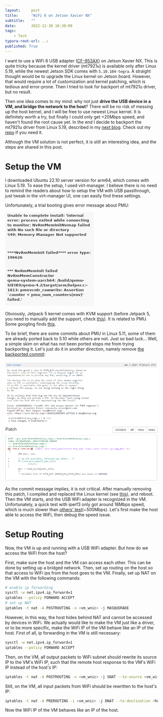 ```yaml
---
layout:     post
title:      "WiFi 6 on Jetson Xavier NX"
subtitle:   ""
date:       2022-12-30 10:30:00
tags:
    - Tech
typora-root-url: ../
published: True
---
```


I want to use a WiFi 6 USB adapter ([CF-953AX](http://www.comfast.cn/index.php?m=content&c=index&a=show&catid=13&id=149)) on Jetson Xavier NX.
This is quite tricky because the kernel driver (mt7921u) is available only after Linux 5.19, while the newest Jetson SDK comes with `5.10.104-tegra`.
A straight thought would be to upgrade the Linux kernel on Jetson board.
However, that would require a lot of customization and kernel patching, which is tedious and error-prone.
Then I tried to look for backport of mt7921u driver, but no result.

Then one idea comes to my mind: why not just **drive the USB device in a VM, and bridge the network to the host**?
There will be no risk of messing up the host kernel, and I will be free to use newest Linux kernel.
It is definitely worth a try, but finally I could only get \<20Mbps speed, and haven't found the root cause yet.
In the end I decide to backport the mt7921u driver from Linux 5.19, described in my [next blog]().
Check out my [repo](https://github.com/ShengliangD/mt76-backport.git) if you need it.

Although the VM solution is not perfect, it is still an interesting idea, and the steps are shared in this post.

# Setup the VM

I downloaded Ubuntu 22.10 server version for arm64, which comes with Linux 5.19.
To ease the setup, I used virt-manager.
I believe there is no need to remind the readers about how to setup the VM with USB passthrough, just tweak in the virt-manager UI, one can easily find these settings.

Unfortunately, a trial booting gives error message about PMU:

![kvm-pmu-error](/img/posts/kvm-pmu-error.png)

Obviously, Jetpack 5 kernel comes with KVM support (before Jetpack 5, you need to manually add the support, check [this](https://forums.developer.nvidia.com/t/guide-to-enable-kvm-on-the-xavier/119777)).
It is related to PMU.
Some googling finds [this](https://discuss.linuxcontainers.org/t/vms-do-not-start-on-lxd-4-10-4-11-on-aarch64-with-kernel-5-10/10227/7).

To be brief, there are some commits about PMU in Linux 5.11, some of them are already ported back to 5.10 while others are not.
Just so bad luck…
Well, a simple skim on what has not been ported stops me from trying backporting it.
Let's just do it in another direction, namely remove [the backported commit](https://patchwork.kernel.org/project/linux-arm-kernel/patch/20210107112101.2297944-2-maz@kernel.org/):

![kvm-patch](/img/posts/kvm-patch1.png)

As the commit message implies, it is not critical. After manually removing this patch, I compiled and replaced the Linux kernel (see [this](https://github.com/ShengliangD/shengliangd.github.io.git)), and reboot.
Then the VM starts, and the USB WiFi adapter is recognized in the VM.
Unfortunately, a quick test with iperf3 only got around 18Mbps speed, which is much slower than [others' test](https://github.com/morrownr/USB-WiFi/discussions/88)(~500Mbps).
Let's first make the host able to access the WiFi, then debug the speed issue.

# Setup Routing

Now, the VM is up and running with a USB WiFi adapter.
But how do we access the WiFi from the host?

First, make sure the host and the VM can access each other.
This can be done by setting up a bridged network.
Then, set up routing on the host so that access to WiFi ips from the host goes to the VM.
Finally, set up NAT on the VM with the following commands:

```bash
# enable ip forwarding
sysctl -w net.ipv4.ip_forward=1
iptables --policy FORWARD ACCEPT
# set up NAT
iptables -t nat -A POSTROUTING -o <vm_wnic> -j MASQUERADE
```

However, in this way, the host hides behind NAT and cannot be accessed by devices in WiFi.
We actually would like to make the VM just like a driver, or to be more specific, make the WiFi IP of the VM behave like an IP of the host.
First of all, ip forwarding in the VM is still necessary:
```bash
sysctl -w net.ipv4.ip_forward=1
iptables --policy FORWARD ACCEPT
```

Then, on the VM, all output packets to WiFi subnet should rewrite its source IP to the VM's WiFi IP, such that the remote host response to the VM's WiFi IP instead of the host's IP:
```bash
iptables -t nat -A POSTROUTING -o <vm_wnic> -j SNAT --to-source <vm_wifi_ip>
```

Still, on the VM, all input packets from WiFi should be rewritten to the host's IP:
```bash
iptables -t nat -A PREROUTING -i <vm_wnic> -j DNAT --to-destination <host_ip>
```

Now the WiFi IP of the VM behaves like an IP of the host.
